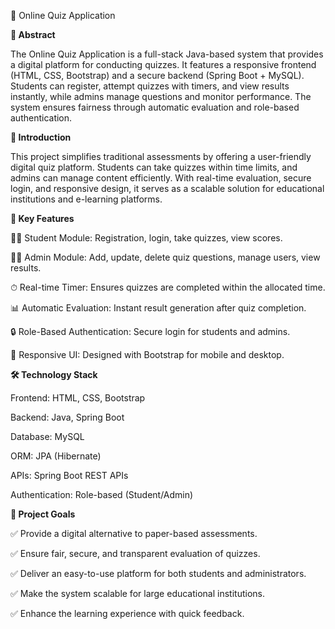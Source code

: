 📘 Online Quiz Application

**📖 Abstract**

The Online Quiz Application is a full-stack Java-based system that provides a digital platform for conducting quizzes. It features a responsive frontend (HTML, CSS, Bootstrap) and a secure backend (Spring Boot + MySQL). Students can register, attempt quizzes with timers, and view results instantly, while admins manage questions and monitor performance. The system ensures fairness through automatic evaluation and role-based authentication.

**📌 Introduction**

This project simplifies traditional assessments by offering a user-friendly digital quiz platform. Students can take quizzes within time limits, and admins can manage content efficiently. With real-time evaluation, secure login, and responsive design, it serves as a scalable solution for educational institutions and e-learning platforms.

**🚀 Key Features**

👩‍🎓 Student Module: Registration, login, take quizzes, view scores.

👨‍💻 Admin Module: Add, update, delete quiz questions, manage users, view results.

⏱ Real-time Timer: Ensures quizzes are completed within the allocated time.

📊 Automatic Evaluation: Instant result generation after quiz completion.

🔒 Role-Based Authentication: Secure login for students and admins.

📱 Responsive UI: Designed with Bootstrap for mobile and desktop.


**🛠️ Technology Stack**

  Frontend: HTML, CSS, Bootstrap

  Backend: Java, Spring Boot

  Database: MySQL

  ORM: JPA (Hibernate)

  APIs: Spring Boot REST APIs

  Authentication: Role-based (Student/Admin)
  

**🎯 Project Goals**

  ✅ Provide a digital alternative to paper-based assessments.

  ✅ Ensure fair, secure, and transparent evaluation of quizzes.

  ✅ Deliver an easy-to-use platform for both students and administrators.

  ✅ Make the system scalable for large educational institutions.

  ✅ Enhance the learning experience with quick feedback.

